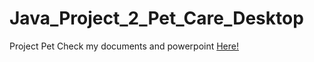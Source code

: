 # Java_Project_2_Pet_Care_Desktop
Project Pet
Check my documents and powerpoint <a href="https://drive.google.com/drive/folders/1-4a61UrG2-XzYC2y-8Nwv9Kvg1_WrVj_?usp=share_link">Here!</a> 
